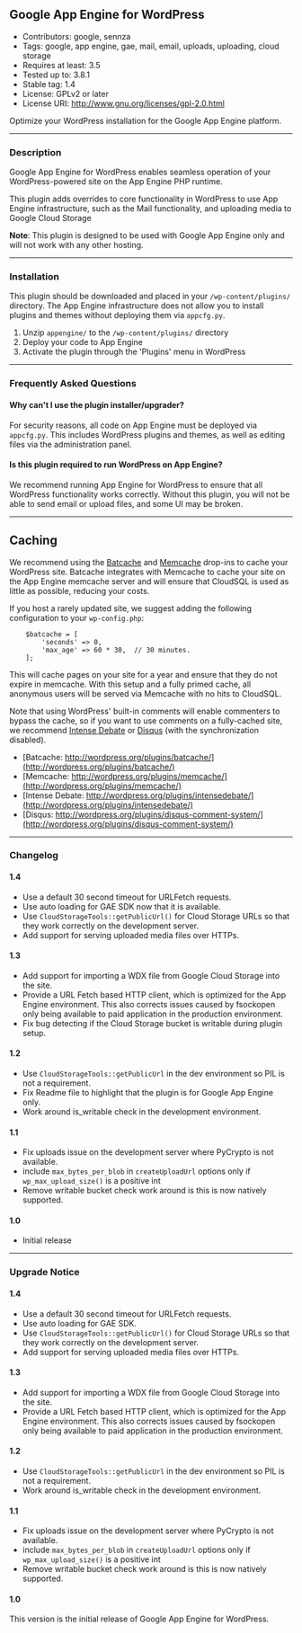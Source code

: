 Google App Engine for WordPress
-------------------------------

* Contributors: google, sennza
* Tags: google, app engine, gae, mail, email, uploads, uploading, cloud storage
* Requires at least: 3.5
* Tested up to: 3.8.1
* Stable tag: 1.4
* License: GPLv2 or later
* License URI: http://www.gnu.org/licenses/gpl-2.0.html

Optimize your WordPress installation for the Google App Engine platform.


-----


### Description

Google App Engine for WordPress enables seamless operation of your
WordPress-powered site on the App Engine PHP runtime.

This plugin adds overrides to core functionality in WordPress to use App Engine
infrastructure, such as the Mail functionality, and uploading media to Google
Cloud Storage

**Note**: This plugin is designed to be used with Google App Engine only and
will not work with any other hosting.


-----


### Installation

This plugin should be downloaded and placed in your `/wp-content/plugins/`
directory. The App Engine infrastructure does not allow you to install plugins
and themes without deploying them via `appcfg.py`.

1. Unzip `appengine/` to the `/wp-content/plugins/` directory
2. Deploy your code to App Engine
3. Activate the plugin through the 'Plugins' menu in WordPress


-----


### Frequently Asked Questions


#### Why can't I use the plugin installer/upgrader?

For security reasons, all code on App Engine must be deployed via `appcfg.py`.
This includes WordPress plugins and themes, as well as editing files via the
administration panel.


#### Is this plugin required to run WordPress on App Engine?

We recommend running App Engine for WordPress to ensure that all WordPress
functionality works correctly. Without this plugin, you will not be able to send
email or upload files, and some UI may be broken.


-----


## Caching

We recommend using the [Batcache](http://wordpress.org/plugins/batcache/) and
[Memcache](http://wordpress.org/plugins/memcache/) drop-ins to cache your
WordPress site. Batcache integrates with Memcache to cache your site on the App
Engine memcache server and will ensure that CloudSQL is used as little as
possible, reducing your costs.

If you host a rarely updated site, we suggest adding the following configuration
to your `wp-config.php`:

```
	$batcache = [
		'seconds' => 0,
		'max_age' => 60 * 30,  // 30 minutes.
	];
```


This will cache pages on your site for a year and ensure that they do not expire
in memcache. With this setup and a fully primed cache, all anonymous users will
be served via Memcache with no hits to CloudSQL.

Note that using WordPress' built-in comments will enable commenters to bypass
the cache, so if you want to use comments on a fully-cached site, we recommend
[Intense Debate](http://wordpress.org/plugins/intensedebate/) or
[Disqus](http://wordpress.org/plugins/disqus-comment-system/) (with the
synchronization disabled).

* [Batcache: http://wordpress.org/plugins/batcache/](http://wordpress.org/plugins/batcache/)
* [Memcache: http://wordpress.org/plugins/memcache/](http://wordpress.org/plugins/memcache/)
* [Intense Debate: http://wordpress.org/plugins/intensedebate/](http://wordpress.org/plugins/intensedebate/)
* [Disqus: http://wordpress.org/plugins/disqus-comment-system/](http://wordpress.org/plugins/disqus-comment-system/)


-----


### Changelog


#### 1.4

* Use a default 30 second timeout for URLFetch requests.
* Use auto loading for GAE SDK now that it is available.
* Use `CloudStorageTools::getPublicUrl()` for Cloud Storage URLs so that they
  work correctly on the development server.
* Add support for serving uploaded media files over HTTPs.


#### 1.3

* Add support for importing a WDX file from Google Cloud Storage into the site.
* Provide a URL Fetch based HTTP client, which is optimized for the App Engine
  environment. This also corrects issues caused by fsockopen only being available
  to paid application in the production environment.
* Fix bug detecting if the Cloud Storage bucket is writable during plugin setup.


#### 1.2

* Use `CloudStorageTools::getPublicUrl` in the dev environment so PIL is not a
  requirement.
* Fix Readme file to highlight that the plugin is for Google App Engine only.
* Work around is_writable check in the development environment.


#### 1.1

* Fix uploads issue on the development server where PyCrypto is not available.
* include `max_bytes_per_blob` in `createUploadUrl` options only if
  `wp_max_upload_size()` is a positive int
* Remove writable bucket check work around is this is now natively supported.


#### 1.0

* Initial release


-----


### Upgrade Notice


#### 1.4

* Use a default 30 second timeout for URLFetch requests.
* Use auto loading for GAE SDK.
* Use `CloudStorageTools::getPublicUrl()` for Cloud Storage URLs so that they
  work correctly on the development server.
* Add support for serving uploaded media files over HTTPs.


#### 1.3

* Add support for importing a WDX file from Google Cloud Storage into the site.
* Provide a URL Fetch based HTTP client, which is optimized for the App Engine
  environment. This also corrects issues caused by fsockopen only being available
  to paid application in the production environment.


#### 1.2

* Use `CloudStorageTools::getPublicUrl` in the dev environment so PIL is not a
  requirement.
* Work around is_writable check in the development environment.


#### 1.1

* Fix uploads issue on the development server where PyCrypto is not available.
* include `max_bytes_per_blob` in `createUploadUrl` options only if
  `wp_max_upload_size()` is a positive int
* Remove writable bucket check work around is this is now natively supported.


#### 1.0

This version is the initial release of Google App Engine for WordPress.
